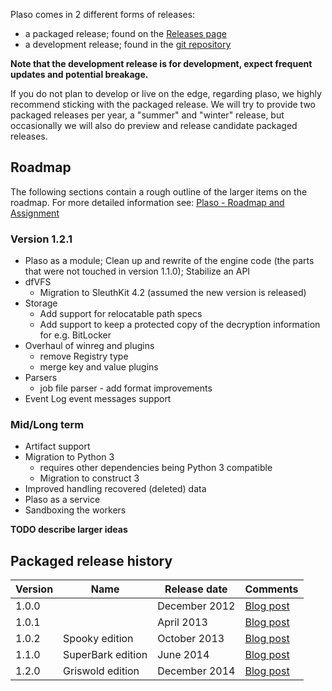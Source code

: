 Plaso comes in 2 different forms of releases:

* a packaged release; found on the [Releases page](https://github.com/log2timeline/plaso/releases)
* a development release; found in the [git repository](https://github.com/log2timeline/plaso)

**Note that the development release is for development, expect frequent updates and potential breakage.**

If you do not plan to develop or live on the edge, regarding plaso, we highly recommend sticking with the packaged release. We will try to provide two packaged releases per year, a "summer" and "winter" release, but occasionally we will also do preview and release candidate packaged releases.

## Roadmap
The following sections contain a rough outline of the larger items on the roadmap. For more detailed information see: [Plaso - Roadmap and Assignment](http://goo.gl/cRjA7y)

### Version 1.2.1

* Plaso as a module; Clean up and rewrite of the engine code (the parts that were not touched in version 1.1.0); Stabilize an API
* dfVFS
  * Migration to SleuthKit 4.2 (assumed the new version is released)
* Storage
  * Add support for relocatable path specs
  * Add support to keep a protected copy of the decryption information for e.g. BitLocker
* Overhaul of winreg and plugins
  * remove Registry type
  * merge key and value plugins
* Parsers
  * job file parser - add format improvements
* Event Log event messages support

### Mid/Long term

* Artifact support
* Migration to Python 3
  * requires other dependencies being Python 3 compatible
  * Migration to construct 3
* Improved handling recovered (deleted) data
* Plaso as a service
* Sandboxing the workers

**TODO describe larger ideas**

## Packaged release history
Version | Name | Release date | Comments
--- | --- | --- | ---
1.0.0 | | December 2012 | [Blog post](http://blog.kiddaland.net/2012/12/first-alpha-release-of-log2timeline.html)
1.0.1 | | April 2013 | [Blog post](http://blog.kiddaland.net/2013/04/flowers-blossoming-trees-and-new-plaso.html)
1.0.2 | Spooky edition | October 2013 | [Blog post](http://blog.kiddaland.net/2013/10/halloween-brings-with-it-riding-witches.html)
1.1.0 | SuperBark edition | June 2014 | [Blog post](http://blog.kiddaland.net/2014/06/what-is-one-to-say-about-june-time-of.html)
1.2.0 | Griswold edition | December 2014 | [Blog post](http://blog.kiddaland.net/2014/12/hey-kids-i-heard-on-news-that-airline.html)